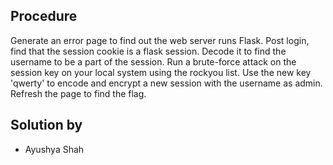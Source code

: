 ## Procedure
Generate an error page to find out the web server runs Flask. Post login, find that the session cookie is a flask session. Decode it to find the username to be a part of the session. Run a brute-force attack on the session key on your local system using the rockyou list. Use the new key 'qwerty' to encode and encrypt a new session with the username as admin. Refresh the page to find the flag.<br/>

## Solution by
- Ayushya Shah
